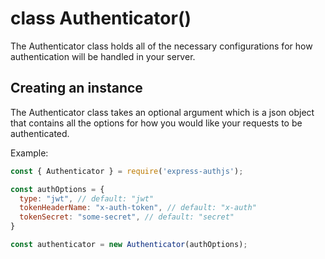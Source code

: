 # class Authenticator()
The Authenticator class holds all of the necessary configurations for how authentication will be handled in your server.

## Creating an instance
The Authenticator class takes an optional argument which is a json object that contains all the options for how you would like your requests to be authenticated.

Example:
```js
const { Authenticator } = require('express-authjs');

const authOptions = {
  type: "jwt", // default: "jwt"
  tokenHeaderName: "x-auth-token", // default: "x-auth"
  tokenSecret: "some-secret", // default: "secret"
}

const authenticator = new Authenticator(authOptions);
```

